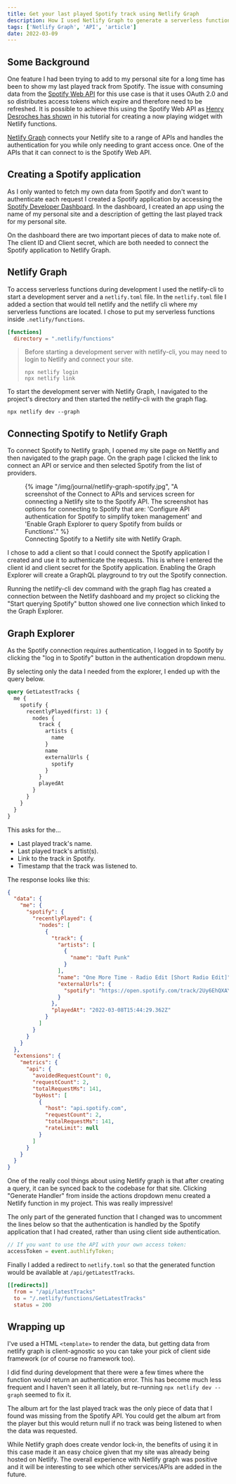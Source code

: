 ```yaml
---
title: Get your last played Spotify track using Netlify Graph
description: How I used Netlify Graph to generate a serverless function that would fetch my last played track from Spotify while handling authentication.
tags: ['Netlify Graph', 'API', 'article']
date: 2022-03-09
---
```


## Some Background

One feature I had been trying to add to my personal site for a long time has been to show my last played track from Spotify. The issue with consuming data from the [Spotify Web API](https://developer.spotify.com/documentation/web-api/) for this use case is that it uses OAuth 2.0 and so distributes access tokens which expire and therefore need to be refreshed. It is possible to achieve this using the Spotify Web API as [Henry Desroches has shown](https://henry.codes/writing/spotify-now-playing/) in his tutorial for creating a now playing widget with Netlify functions.

[Netlify Graph](https://www.netlify.com/blog/announcing-netlify-graph-a-faster-way-for-teams-to-develop-web-apps-with-apis) connects your Netlify site to a range of APIs and handles the authentication for you while only needing to grant access once. One of the APIs that it can connect to is the Spotify Web API.

## Creating a Spotify application

As I only wanted to fetch my own data from Spotify and don't want to authenticate each request I created a Spotify application by accessing the [Spotify Developer Dashboard](https://developer.spotify.com/dashboard/). In the dashboard, I created an app using the name of my personal site and a description of getting the last played track for my personal site.

On the dashboard there are two important pieces of data to make note of. The client ID and Client secret, which are both needed to connect the Spotify application to Netlify Graph.

## Netlify Graph

To access serverless functions during development I used the netlify-cli to start a development server and a `netlify.toml` file. In the `netlify.toml` file I added a section that would tell netlify and the netlify cli where my serverless functions are located. I chose to put my serverless functions inside `.netlify/functions`.

```toml
[functions]
  directory = ".netlify/functions"
```

> Before starting a development server with netlify-cli, you may need to login to Netlify and connect your site.
>
> ```shell
> npx netlify login
> npx netlify link
> ```

To start the development server with Netlify Graph, I navigated to the project's directory and then started the netlify-cli with the graph flag.

```shell
npx netlify dev --graph
```

## Connecting Spotify to Netlify Graph

To connect Spotify to Netlify graph, I opened my site page on Netlfiy and then navigated to the graph page. On the graph page I clicked the link to connect an API or service and then selected Spotify from the list of providers.

<figure>
  {% image "/img/journal/netlify-graph-spotify.jpg", "A screenshot of the Connect to APIs and services screen for connecting a Netlify site to the Spotify API. The screenshot has options for connecting to Spotify that are: 'Configure API authentication for Spotify to simplify token management' and 'Enable Graph Explorer to query Spotify from builds or Functions'." %}
  <figcaption>Connecting Spotify to a Netlify site with Netlify Graph.</figcaption>
</figure>

I chose to add a client so that I could connect the Spotify application I created and use it to authenticate the requests. This is where I entered the client id and client secret for the Spotify application. Enabling the Graph Explorer will create a GraphQL playground to try out the Spotify connection.

Running the netlify-cli dev command with the graph flag has created a connection between the Netlify dashboard and my project so clicking the "Start querying Spotify" button showed one live connection which linked to the Graph Explorer.

## Graph Explorer

As the Spotify connection requires authentication, I logged in to Spotify by clicking the "log in to Spotify" button in the authentication dropdown menu.

By selecting only the data I needed from the explorer, I ended up with the query below.

```graphql
query GetLatestTracks {
  me {
    spotify {
      recentlyPlayed(first: 1) {
        nodes {
          track {
            artists {
              name
            }
            name
            externalUrls {
              spotify
            }
          }
          playedAt
        }
      }
    }
  }
}
```

This asks for the...

- Last played track's name.
- Last played track's artist(s).
- Link to the track in Spotify.
- Timestamp that the track was listened to.

The response looks like this:

```json
{
  "data": {
    "me": {
      "spotify": {
        "recentlyPlayed": {
          "nodes": [
            {
              "track": {
                "artists": [
                  {
                    "name": "Daft Punk"
                  }
                ],
                "name": "One More Time - Radio Edit [Short Radio Edit]",
                "externalUrls": {
                  "spotify": "https://open.spotify.com/track/2Uy6EhQXAYkXA6MohPgjpV"
                }
              },
              "playedAt": "2022-03-08T15:44:29.362Z"
            }
          ]
        }
      }
    }
  },
  "extensions": {
    "metrics": {
      "api": {
        "avoidedRequestCount": 0,
        "requestCount": 2,
        "totalRequestMs": 141,
        "byHost": [
          {
            "host": "api.spotify.com",
            "requestCount": 2,
            "totalRequestMs": 141,
            "rateLimit": null
          }
        ]
      }
    }
  }
}
```

One of the really cool things about using Netlify graph is that after creating a query, it can be synced back to the codebase for that site. Clicking "Generate Handler" from inside the actions dropdown menu created a Netlify function in my project. This was really impressive!

The only part of the generated function that I changed was to uncomment the lines below so that the authentication is handled by the Spotify application that I had created, rather than using client side authentication.

```javascript
// If you want to use the API with your own access token:
accessToken = event.authlifyToken;
```

Finally I added a redirect to `netlify.toml` so that the generated function would be available at `/api/getLatestTracks`.

```toml
[[redirects]]
  from = "/api/latestTracks"
  to = "/.netlify/functions/GetLatestTracks"
  status = 200
```

## Wrapping up

I've used a HTML `<template>` to render the data, but getting data from netlify graph is client-agnostic so you can take your pick of client side framework (or of course no framework too).

I did find during development that there were a few times where the function would return an authentication error. This has become much less frequent and I haven't seen it all lately, but re-running `npx netlify dev --graph` seemed to fix it.

The album art for the last played track was the only piece of data that I found was missing from the Spotify API. You could get the album art from the player but this would return null if no track was being listened to when the data was requested.

While Netlify graph does create vendor lock-in, the benefits of using it in this case made it an easy choice given that my site was already being hosted on Netlify. The overall experience with Netlify graph was positive and it will be interesting to see which other services/APIs are added in the future.
